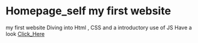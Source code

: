 # Homepage_self my first website
my first website Diving into Html , CSS and a introductory use of JS
Have a look [Click_Here](https://sahil-101.github.io/Homepage_Self/index.html) 
